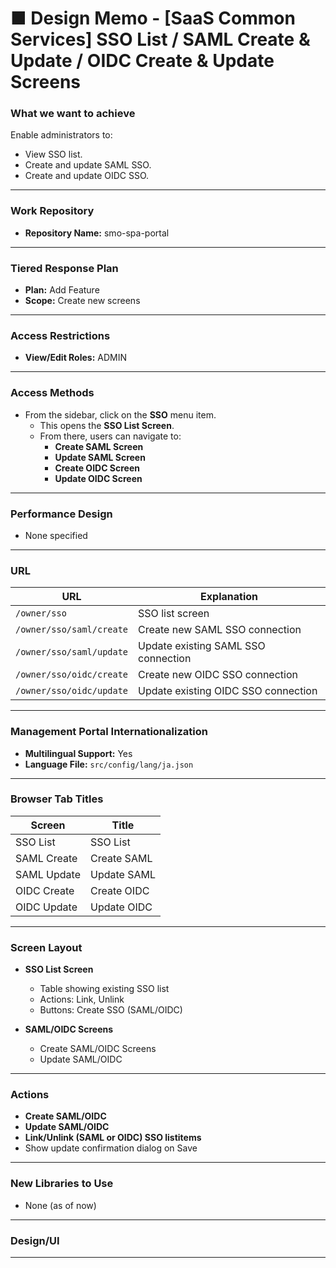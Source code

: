 # ■ Design Memo - [SaaS Common Services] SSO List / SAML Create & Update / OIDC Create & Update Screens

### What we want to achieve
Enable administrators to:
- View SSO list.
- Create and update SAML SSO.
- Create and update OIDC SSO.

---

### Work Repository
- **Repository Name:** smo-spa-portal

---

### Tiered Response Plan
- **Plan:** Add Feature
- **Scope:** Create new screens

---

### Access Restrictions
- **View/Edit Roles:** ADMIN

---

### Access Methods
- From the sidebar, click on the **SSO** menu item.
  - This opens the **SSO List Screen**.
  - From there, users can navigate to:
    - **Create SAML Screen**
    - **Update SAML Screen**
    - **Create OIDC Screen**
    - **Update OIDC Screen**

---

### Performance Design
- None specified

---

### URL
| URL | Explanation |
|-----|-------------|
| `/owner/sso` | SSO list screen |
| `/owner/sso/saml/create` | Create new SAML SSO connection |
| `/owner/sso/saml/update` | Update existing SAML SSO connection |
| `/owner/sso/oidc/create` | Create new OIDC SSO connection |
| `/owner/sso/oidc/update` | Update existing OIDC SSO connection |

---



### Management Portal Internationalization
- **Multilingual Support:** Yes
- **Language File:** `src/config/lang/ja.json`

---

### Browser Tab Titles
| Screen | Title |
|--------|-------|
| SSO List | SSO List | Smoker Management Portal |
| SAML Create | Create SAML | Smoker Management Portal |
| SAML Update | Update SAML | Smoker Management Portal |
| OIDC Create | Create OIDC | Smoker Management Portal |
| OIDC Update | Update OIDC | Smoker Management Portal |

---

### Screen Layout
- **SSO List Screen**
  - Table showing existing SSO list
  - Actions: Link, Unlink
  - Buttons: Create SSO (SAML/OIDC)

- **SAML/OIDC Screens**
  - Create SAML/OIDC Screens
  - Update SAML/OIDC

---

### Actions
- **Create SAML/OIDC**
- **Update SAML/OIDC**
- **Link/Unlink (SAML or OIDC) SSO listitems**
- Show update confirmation dialog on Save

---

### New Libraries to Use
- None (as of now)

---

### Design/UI

---

